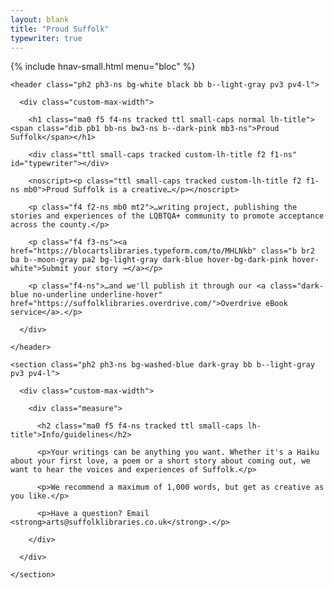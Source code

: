 ```yaml
---
layout: blank
title: "Proud Suffolk"
typewriter: true
---
```


{% include hnav-small.html menu="bloc" %}

<article>

    <header class="ph2 ph3-ns bg-white black bb b--light-gray pv3 pv4-l">

      <div class="custom-max-width">

        <h1 class="ma0 f5 f4-ns tracked ttl small-caps normal lh-title"><span class="dib pb1 bb-ns bw3-ns b--dark-pink mb3-ns">Proud Suffolk</span></h1>

        <div class="ttl small-caps tracked custom-lh-title f2 f1-ns" id="typewriter"></div>

        <noscript><p class="ttl small-caps tracked custom-lh-title f2 f1-ns mb0">Proud Suffolk is a creative…</p></noscript>

        <p class="f4 f2-ns mb0 mt2">…writing project, publishing the stories and experiences of the LQBTQA+ community to promote acceptance across the county.</p>

        <p class="f4 f3-ns"><a href="https://blocartslibraries.typeform.com/to/MHLNkb" class="b br2 ba b--moon-gray pa2 bg-light-gray dark-blue hover-bg-dark-pink hover-white">Submit your story →</a></p>

        <p class="f4-ns">…and we'll publish it through our <a class="dark-blue no-underline underline-hover" href="https://suffolklibraries.overdrive.com/">Overdrive eBook service</a>.</p>

      </div>

    </header>

    <section class="ph2 ph3-ns bg-washed-blue dark-gray bb b--light-gray pv3 pv4-l">

      <div class="custom-max-width">

        <div class="measure">

          <h2 class="ma0 f5 f4-ns tracked ttl small-caps lh-title">Info/guidelines</h2>

          <p>Your writings can be anything you want. Whether it's a Haiku about your first love, a poem or a short story about coming out, we want to hear the voices and experiences of Suffolk.</p>

          <p>We recommend a maximum of 1,000 words, but get as creative as you like.</p>

          <p>Have a question? Email <strong>arts@suffolklibraries.co.uk</strong>.</p>

        </div>

      </div>

    </section>

</article>
